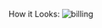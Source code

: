 How it Looks:
![billing](https://github.com/911abhishek/billingsection/assets/138745734/60d75f58-358f-4c9f-a2b9-59fdab3c8ee3)
